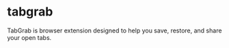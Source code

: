 # tabgrab
TabGrab is browser extension designed to help you save, restore, and share your open tabs.
